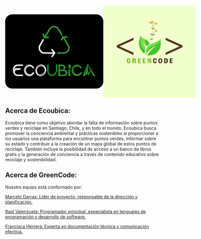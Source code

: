 <div style="display: flex; align-items: center;">
        <img src="logoEcoubica.png" width="400" alt="">
    </a>
        <img src="logoGreencode.png" width="300" alt="">
    </a>
</div>



## Acerca de Ecoubica:

Ecoubica tiene como objetivo abordar la falta de información sobre puntos verdes y reciclaje en Santiago, Chile, y en todo el mundo.
Ecoubica busca promover la conciencia ambiental y prácticas sostenibles al proporcionar a los usuarios una plataforma para encontrar puntos verdes, informar sobre su estado y contribuir a la creación de un mapa global de estos puntos de reciclaje. También incluye la posibilidad de acceso a un banco de libros gratis y la generación de conciencia a través de contenido educativo sobre reciclaje y sostenibilidad.


## Acerca de GreenCode:

Nuestro equipo está conformado por:

<p><a href="https://github.com/Marcelo200221">Marcelo Darras: Líder de proyecto, responsable de la dirección y planificación.</p>
<p>Raúl Valenzuela: Programador principal, especialista en lenguajes de programación y desarrollo de software. <a href="https://github.com/RaulFVH"></p>
<p>Francisca Herrera: Experta en documentación técnica y comunicación efectiva. <a href=""></p>


